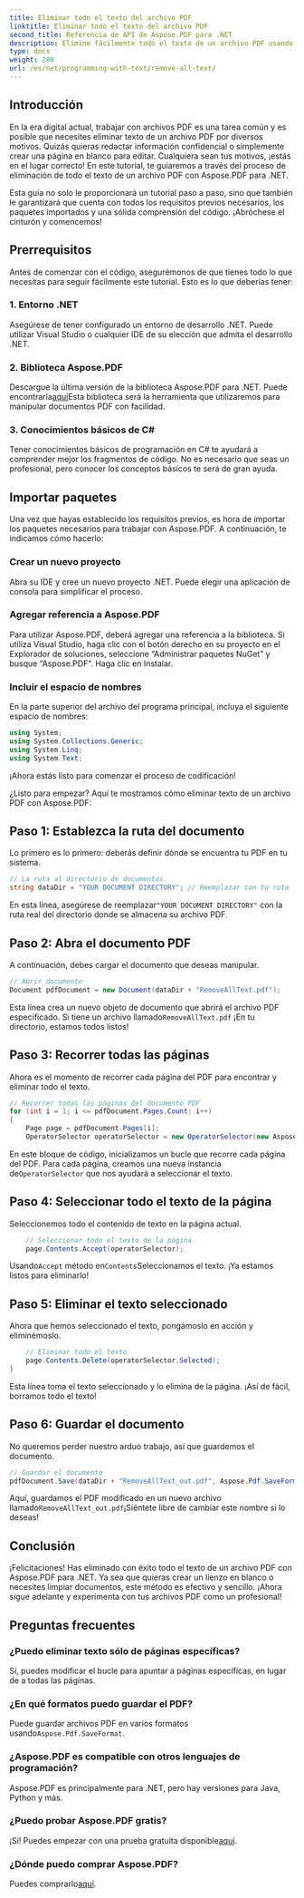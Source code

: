 ```yaml
---
title: Eliminar todo el texto del archivo PDF
linktitle: Eliminar todo el texto del archivo PDF
second_title: Referencia de API de Aspose.PDF para .NET
description: Elimine fácilmente todo el texto de un archivo PDF usando Aspose.PDF para .NET con nuestra guía paso a paso.
type: docs
weight: 280
url: /es/net/programming-with-text/remove-all-text/
---
```

## Introducción

En la era digital actual, trabajar con archivos PDF es una tarea común y es posible que necesites eliminar texto de un archivo PDF por diversos motivos. Quizás quieras redactar información confidencial o simplemente crear una página en blanco para editar. Cualquiera sean tus motivos, ¡estás en el lugar correcto! En este tutorial, te guiaremos a través del proceso de eliminación de todo el texto de un archivo PDF con Aspose.PDF para .NET. 

Esta guía no solo le proporcionará un tutorial paso a paso, sino que también le garantizará que cuenta con todos los requisitos previos necesarios, los paquetes importados y una sólida comprensión del código. ¡Abróchese el cinturón y comencemos!

## Prerrequisitos

Antes de comenzar con el código, asegurémonos de que tienes todo lo que necesitas para seguir fácilmente este tutorial. Esto es lo que deberías tener:

### 1. Entorno .NET  
Asegúrese de tener configurado un entorno de desarrollo .NET. Puede utilizar Visual Studio o cualquier IDE de su elección que admita el desarrollo .NET.

### 2. Biblioteca Aspose.PDF  
 Descargue la última versión de la biblioteca Aspose.PDF para .NET. Puede encontrarla[aquí](https://releases.aspose.com/pdf/net/)Esta biblioteca será la herramienta que utilizaremos para manipular documentos PDF con facilidad.

### 3. Conocimientos básicos de C#  
Tener conocimientos básicos de programación en C# te ayudará a comprender mejor los fragmentos de código. No es necesario que seas un profesional, pero conocer los conceptos básicos te será de gran ayuda.

## Importar paquetes

Una vez que hayas establecido los requisitos previos, es hora de importar los paquetes necesarios para trabajar con Aspose.PDF. A continuación, te indicamos cómo hacerlo:

### Crear un nuevo proyecto  
Abra su IDE y cree un nuevo proyecto .NET. Puede elegir una aplicación de consola para simplificar el proceso.

### Agregar referencia a Aspose.PDF  
Para utilizar Aspose.PDF, deberá agregar una referencia a la biblioteca. Si utiliza Visual Studio, haga clic con el botón derecho en su proyecto en el Explorador de soluciones, seleccione “Administrar paquetes NuGet” y busque “Aspose.PDF”. Haga clic en Instalar.

### Incluir el espacio de nombres  
En la parte superior del archivo del programa principal, incluya el siguiente espacio de nombres:

```csharp
using System;
using System.Collections.Generic;
using System.Linq;
using System.Text;
```

¡Ahora estás listo para comenzar el proceso de codificación!

¿Listo para empezar? Aquí te mostramos cómo eliminar texto de un archivo PDF con Aspose.PDF:

## Paso 1: Establezca la ruta del documento

Lo primero es lo primero: deberás definir dónde se encuentra tu PDF en tu sistema.  

```csharp
// La ruta al directorio de documentos.
string dataDir = "YOUR DOCUMENT DIRECTORY"; // Reemplazar con tu ruta
```

 En esta línea, asegúrese de reemplazar`"YOUR DOCUMENT DIRECTORY"` con la ruta real del directorio donde se almacena su archivo PDF.

## Paso 2: Abra el documento PDF

A continuación, debes cargar el documento que deseas manipular.

```csharp
// Abrir documento
Document pdfDocument = new Document(dataDir + "RemoveAllText.pdf");
```

Esta línea crea un nuevo objeto de documento que abrirá el archivo PDF especificado. Si tiene un archivo llamado`RemoveAllText.pdf` ¡En tu directorio, estamos todos listos!

## Paso 3: Recorrer todas las páginas

Ahora es el momento de recorrer cada página del PDF para encontrar y eliminar todo el texto.

```csharp
// Recorrer todas las páginas del documento PDF
for (int i = 1; i <= pdfDocument.Pages.Count; i++)
{
    Page page = pdfDocument.Pages[i];
    OperatorSelector operatorSelector = new OperatorSelector(new Aspose.Pdf.Operators.TextShowOperator());
```

 En este bloque de código, inicializamos un bucle que recorre cada página del PDF. Para cada página, creamos una nueva instancia de`OperatorSelector` que nos ayudará a seleccionar el texto.

## Paso 4: Seleccionar todo el texto de la página

Seleccionemos todo el contenido de texto en la página actual.

```csharp
    // Seleccionar todo el texto de la página
    page.Contents.Accept(operatorSelector);
```

 Usando`Accept` método en`Contents`Seleccionamos el texto. ¡Ya estamos listos para eliminarlo!

## Paso 5: Eliminar el texto seleccionado

Ahora que hemos seleccionado el texto, pongámoslo en acción y eliminémoslo.

```csharp
    // Eliminar todo el texto
    page.Contents.Delete(operatorSelector.Selected);
}
```

Esta línea toma el texto seleccionado y lo elimina de la página. ¡Así de fácil, borramos todo el texto!

## Paso 6: Guardar el documento

No queremos perder nuestro arduo trabajo, así que guardemos el documento. 

```csharp
// Guardar el documento
pdfDocument.Save(dataDir + "RemoveAllText_out.pdf", Aspose.Pdf.SaveFormat.Pdf);
```

 Aquí, guardamos el PDF modificado en un nuevo archivo llamado`RemoveAllText_out.pdf`¡Siéntete libre de cambiar este nombre si lo deseas!

## Conclusión

¡Felicitaciones! Has eliminado con éxito todo el texto de un archivo PDF con Aspose.PDF para .NET. Ya sea que quieras crear un lienzo en blanco o necesites limpiar documentos, este método es efectivo y sencillo. ¡Ahora sigue adelante y experimenta con tus archivos PDF como un profesional!

## Preguntas frecuentes

### ¿Puedo eliminar texto sólo de páginas específicas?
Sí, puedes modificar el bucle para apuntar a páginas específicas, en lugar de a todas las páginas.

### ¿En qué formatos puedo guardar el PDF?
 Puede guardar archivos PDF en varios formatos usando`Aspose.Pdf.SaveFormat`.

### ¿Aspose.PDF es compatible con otros lenguajes de programación?
Aspose.PDF es principalmente para .NET, pero hay versiones para Java, Python y más.

### ¿Puedo probar Aspose.PDF gratis?
 ¡Sí! Puedes empezar con una prueba gratuita disponible[aquí](https://releases.aspose.com/).

### ¿Dónde puedo comprar Aspose.PDF?
 Puedes comprarlo[aquí](https://purchase.aspose.com/buy).
